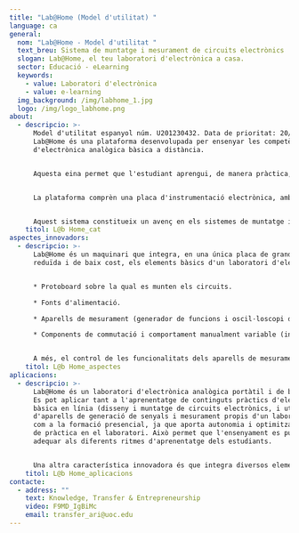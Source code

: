 ```yaml
---
title: "Lab@Home (Model d'utilitat) "
language: ca
general:
  nom: "Lab@Home - Model d'utilitat "
  text_breu: Sistema de muntatge i mesurament de circuits electrònics
  slogan: Lab@Home, el teu laboratori d'electrònica a casa.
  sector: Educació - eLearning
  keywords:
    - value: Laboratori d'electrònica
    - value: e-learning
  img_background: /img/labhome_1.jpg
  logo: /img/logo_labhome.png
about:
  - descripcio: >-
      Model d'utilitat espanyol núm. U201230432. Data de prioritat: 20/04/2012.
      Lab@Home és una plataforma desenvolupada per ensenyar les competències
      d'electrònica analògica bàsica a distància. 


      Aquesta eina permet que l'estudiant aprengui, de manera pràctica, el disseny i muntatge de circuits electrònics. A més, l'alumne aprèn a utilitzar els aparells de generació de senyals propis d'un laboratori d'electrònica, amb els quals pot alimentar els circuits i prendre mesures amb un multímetre i un oscil·loscopi, entre altres.


      La plataforma comprèn una placa d'instrumentació electrònica, amb connectivitat a un PC, i un programari associat que permet controlar la placa. Es tracta d'una eina única per a l'aprenentatge autònom.


      Aquest sistema constitueix un avenç en els sistemes de muntatge i mesurament de circuits electrònics per a l'àmbit acadèmic.
    titol: L@b Home_cat
aspectes_innovadors:
  - descripcio: >-
      Lab@Home és un maquinari que integra, en una única placa de grandària
      reduïda i de baix cost, els elements bàsics d'un laboratori d'electrònica:


      * Protoboard sobre la qual es munten els circuits.

      * Fonts d'alimentació.

      * Aparells de mesurament (generador de funcions i oscil·loscopi digital).

      * Components de commutació i comportament manualment variable (interruptor, polsador i potenciòmetre multivolta).


      A més, el control de les funcionalitats dels aparells de mesurament inclosos en la placa des del programari de l'ordinador és independent del llenguatge de programació o plataforma de programari que es vulgui emprar per fer-ho.
    titol: L@b Home_aspectes
aplicacions:
  - descripcio: >-
      Lab@Home és un laboratori d'electrònica analògica portàtil i de baix cost.
      Es pot aplicar tant a l'aprenentatge de continguts pràctics d'electrònica
      bàsica en línia (disseny i muntatge de circuits electrònics, i utilització
      d'aparells de generació de senyals i mesurament propis d'un laboratori)
      com a la formació presencial, ja que aporta autonomia i optimitza el temps
      de pràctica en el laboratori. Això permet que l'ensenyament es pugui
      adequar als diferents ritmes d'aprenentatge dels estudiants.


      Una altra característica innovadora és que integra diversos elements, processos i funcionalitats presents en un laboratori d'electrònica tradicional en una única plataforma.
    titol: L@b Home_aplicacions
contacte:
  - address: ""
    text: Knowledge, Transfer & Entrepreneurship
    video: F9MD_IgBiMc
    email: transfer_ari@uoc.edu
---
```

